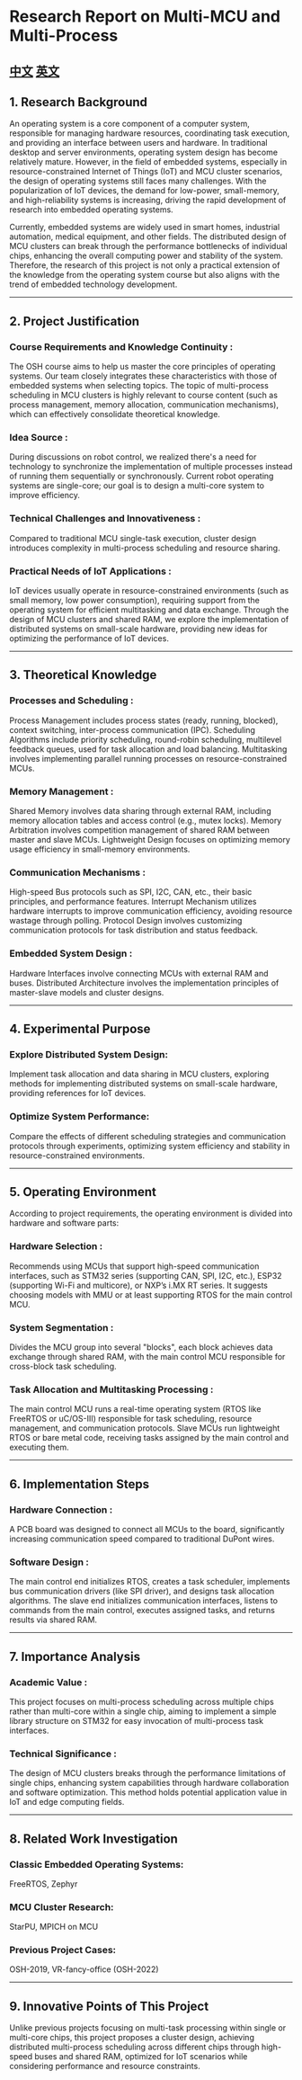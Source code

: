 #  Research Report on Multi-MCU and Multi-Process 
[中文](readme，md) [英文](readme_en.md)
---

## 1.  Research Background 
   An operating system is a core component of a computer system, responsible for managing hardware resources, coordinating task execution, and providing an interface between users and hardware. In traditional desktop and server environments, operating system design has become relatively mature. However, in the field of embedded systems, especially in resource-constrained Internet of Things (IoT) and MCU cluster scenarios, the design of operating systems still faces many challenges. With the popularization of IoT devices, the demand for low-power, small-memory, and high-reliability systems is increasing, driving the rapid development of research into embedded operating systems.

   Currently, embedded systems are widely used in smart homes, industrial automation, medical equipment, and other fields. The distributed design of MCU clusters can break through the performance bottlenecks of individual chips, enhancing the overall computing power and stability of the system. Therefore, the research of this project is not only a practical extension of the knowledge from the operating system course but also aligns with the trend of embedded technology development.

---
## 2.  Project Justification 

### Course Requirements and Knowledge Continuity : 

The OSH course aims to help us master the core principles of operating systems. Our team closely integrates these characteristics with those of embedded systems when selecting topics. The topic of multi-process scheduling in MCU clusters is highly relevant to course content (such as process management, memory allocation, communication mechanisms), which can effectively consolidate theoretical knowledge.

### Idea Source : 
 
During discussions on robot control, we realized there's a need for technology to synchronize the implementation of multiple processes instead of running them sequentially or synchronously. Current robot operating systems are single-core; our goal is to design a multi-core system to improve efficiency.

### Technical Challenges and Innovativeness : 

Compared to traditional MCU single-task execution, cluster design introduces complexity in multi-process scheduling and resource sharing.

### Practical Needs of IoT Applications : 

IoT devices usually operate in resource-constrained environments (such as small memory, low power consumption), requiring support from the operating system for efficient multitasking and data exchange. Through the design of MCU clusters and shared RAM, we explore the implementation of distributed systems on small-scale hardware, providing new ideas for optimizing the performance of IoT devices.

---

## 3.  Theoretical Knowledge 

 ### Processes and Scheduling : 

Process Management includes process states (ready, running, blocked), context switching, inter-process communication (IPC). Scheduling Algorithms include priority scheduling, round-robin scheduling, multilevel feedback queues, used for task allocation and load balancing. Multitasking involves implementing parallel running processes on resource-constrained MCUs.

 ### Memory Management : 

Shared Memory involves data sharing through external RAM, including memory allocation tables and access control (e.g., mutex locks). Memory Arbitration involves competition management of shared RAM between master and slave MCUs. Lightweight Design focuses on optimizing memory usage efficiency in small-memory environments.

 ### Communication Mechanisms : 

High-speed Bus protocols such as SPI, I2C, CAN, etc., their basic principles, and performance features. Interrupt Mechanism utilizes hardware interrupts to improve communication efficiency, avoiding resource wastage through polling. Protocol Design involves customizing communication protocols for task distribution and status feedback.

 ### Embedded System Design : 

Hardware Interfaces involve connecting MCUs with external RAM and buses. Distributed Architecture involves the implementation principles of master-slave models and cluster designs.

---

## 4.  Experimental Purpose

### Explore Distributed System Design: 

Implement task allocation and data sharing in MCU clusters, exploring methods for implementing distributed systems on small-scale hardware, providing references for IoT devices.

### Optimize System Performance: 

Compare the effects of different scheduling strategies and communication protocols through experiments, optimizing system efficiency and stability in resource-constrained environments.

---

## 5.  Operating Environment 
   According to project requirements, the operating environment is divided into hardware and software parts:
 ### Hardware Selection : 

Recommends using MCUs that support high-speed communication interfaces, such as STM32 series (supporting CAN, SPI, I2C, etc.), ESP32 (supporting Wi-Fi and multicore), or NXP’s i.MX RT series. It suggests choosing models with MMU or at least supporting RTOS for the main control MCU.

 ### System Segmentation : 

Divides the MCU group into several "blocks", each block achieves data exchange through shared RAM, with the main control MCU responsible for cross-block task scheduling.
 ### Task Allocation and Multitasking Processing : 
The main control MCU runs a real-time operating system (RTOS like FreeRTOS or uC/OS-III) responsible for task scheduling, resource management, and communication protocols. Slave MCUs run lightweight RTOS or bare metal code, receiving tasks assigned by the main control and executing them.

---

## 6.  Implementation Steps 
 ### Hardware Connection : 

A PCB board was designed to connect all MCUs to the board, significantly increasing communication speed compared to traditional DuPont wires.
 ### Software Design : 

The main control end initializes RTOS, creates a task scheduler, implements bus communication drivers (like SPI driver), and designs task allocation algorithms. The slave end initializes communication interfaces, listens to commands from the main control, executes assigned tasks, and returns results via shared RAM.

---

## 7.  Importance Analysis 
 ### Academic Value : 

This project focuses on multi-process scheduling across multiple chips rather than multi-core within a single chip, aiming to implement a simple library structure on STM32 for easy invocation of multi-process task interfaces.
 ### Technical Significance : 

The design of MCU clusters breaks through the performance limitations of single chips, enhancing system capabilities through hardware collaboration and software optimization. This method holds potential application value in IoT and edge computing fields.

---

## 8.  Related Work Investigation
### Classic Embedded Operating Systems: 
FreeRTOS, Zephyr 
### MCU Cluster Research:
StarPU, MPICH on MCU 
### Previous Project Cases:
OSH-2019, VR-fancy-office (OSH-2022)

---

## 9.  Innovative Points of This Project 
   Unlike previous projects focusing on multi-task processing within single or multi-core chips, this project proposes a cluster design, achieving distributed multi-process scheduling across different chips through high-speed buses and shared RAM, optimized for IoT scenarios while considering performance and resource constraints.